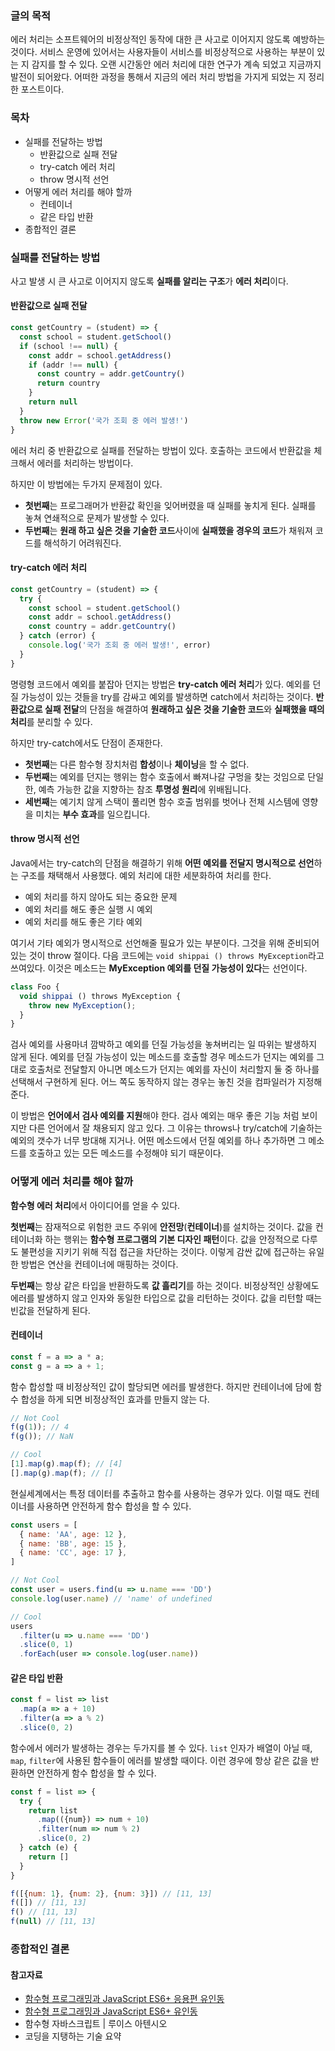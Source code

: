 ### 글의 목적
에러 처리는 소프트웨어의 비정상적인 동작에 대한 큰 사고로 이어지지 않도록 예방하는 것이다.
서비스 운영에 있어서는 사용자들이 서비스를 비정상적으로 사용하는 부분이 있는 지 감지를 할 수 있다. 오랜 시간동안 에러 처리에 대한 연구가 계속 되었고 지금까지 발전이 되어왔다.
어떠한 과정을 통해서 지금의 에러 처리 방법을 가지게 되었는 지 정리한 포스트이다.

### 목차
- 실패를 전달하는 방법
  - 반환값으로 실패 전달
  - try-catch 에러 처리
  - throw 명시적 선언
- 어떻게 에러 처리를 해야 할까
  - 컨테이너
  - 같은 타입 반환
- 종합적인 결론

### 실패를 전달하는 방법
사고 발생 시 큰 사고로 이어지지 않도록 **실패를 알리는 구조**가 **에러 처리**이다.

#### 반환값으로 실패 전달
```js
const getCountry = (student) => {
  const school = student.getSchool()
  if (school !== null) {
    const addr = school.getAddress()
    if (addr !== null) {
      const country = addr.getCountry()
      return country
    }
    return null 
  }
  throw new Error('국가 조회 중 에러 발생!')
}
```
에러 처리 중 반환값으로 실패를 전달하는 방법이 있다.
호출하는 코드에서 반환값을 체크해서 에러를 처리하는 방법이다.

하지만 이 방법에는 두가지 문제점이 있다.
- **첫번째**는 프로그래머가 반환값 확인을 잊어버렸을 때 실패를 놓치게 된다.
실패를 놓쳐 연쇄적으로 문제가 발생할 수 있다.
- **두번째**는 **원래 하고 싶은 것을 기술한 코드**사이에 **실패했을 경우의 코드**가 채워져 코드를 해석하기 어려워진다.

#### try-catch 에러 처리
```js
const getCountry = (student) => {
  try {
    const school = student.getSchool()
    const addr = school.getAddress()
    const country = addr.getCountry()
  } catch (error) {
    console.log('국가 조회 중 에러 발생!', error)
  }
}
```
명령형 코드에서 예외를 붙잡아 던지는 방법은 **try-catch 에러 처리**가 있다.
예외를 던질 가능성이 있는 것들을 try를 감싸고 예외를 발생하면 catch에서 처리하는 것이다.
**반환값으로 실패 전달**의 단점을 해결하여 **원래하고 싶은 것을 기술한 코드**와 **실패했을 때의 처리**를 분리할 수 있다.

하지만 try-catch에서도 단점이 존재한다.

- **첫번째**는 다른 함수형 장치처럼 **합성**이나 **체이닝**을 할 수 없다.
- **두번째**는 예외를 던지는 행위는 함수 호출에서 빠져나갈 구멍을 찾는 것임으로 단일한, 예측 가능한 값을 지향하는 참조 **투명성 원리**에 위배됩니다.
- **세번째**는 예기치 않게 스택이 풀리면 함수 호출 범위를 벗어나 전체 시스템에 영향을 미치는 **부수 효과**를 일으킵니다.

#### throw 명시적 선언
Java에서는 try-catch의 단점을 해결하기 위해 **어떤 예외를 전달지 명시적으로 선언**하는
구조를 채택해서 사용했다. 예외 처리에 대한 세분화하여 처리를 한다.
- 예외 처리를 하지 않아도 되는 중요한 문제
- 예외 처리를 해도 좋은 실행 시 예외
- 예외 처리를 해도 좋은 기타 예외

여기서 기타 예외가 명시적으로 선언해줄 필요가 있는 부분이다. 그것을 위해 준비되어 있는 것이 throw 절이다. 다음 코드에는 `void shippai () throws MyException`라고 쓰여있다. 이것은 메소드는 **MyException 예외를 던질 가능성이 있다**는 선언이다.

```js
class Foo {
  void shippai () throws MyException {
    throw new MyException();
  }
}
```

검사 예외를 사용마녀 깜박하고 예외를 던질 가능성을 놓쳐버리는 일 따위는 발생하지 않게 된다. 예외를 던질 가능성이 있는 메소드를 호출할 경우 메소드가 던지는 예외를 그대로 호출처로 전달할지 아니면 메소드가 던지는 예외를 자신이 처리할지 둘 중 하나를 선택해서 구현하게 된다. 어느 쪽도 동작하지 않는 경우는 놓친 것을 컴파일러가 지정해준다.

이 방법은 **언어에서 검사 예외를 지원**해야 한다. 검사 예외는 매우 좋은 기능 처럼 보이지만 다른 언어에서 잘 채용되지 않고 있다. 그 이유는 throws나 try/catch에 기술하는 예외의 갯수가 너무 방대해 지거나. 어떤 메소드에서 던질 예외를 하나 추가하면 그 메소드를 호출하고 있는 모든 메소드를 수정해야 되기 때문이다.

### 어떻게 에러 처리를 해야 할까
**함수형 에러 처리**에서 아이디어를 얻을 수 있다.

**첫번째**는 잠재적으로 위험한 코드 주위에 **안전망**(**컨테이너**)를 설치하는 것이다.
값을 컨테이너화 하는 행위는 **함수형 프로그램의 기본 디자인 패턴**이다. 값을 안정적으로 다루도 불편성을 지키기 위해 직접 접근을 차단하는 것이다. 이렇게 감싼 값에 접근하는 유일한 방법은 연산을 컨테이너에 매핑하는 것이다.

**두번째**는 항상 같은 타입을 반환하도록 **값 흘리기**를 하는 것이다.
비정상적인 상황에도 에러를 발생하지 않고 인자와 동일한 타입으로 값을 리턴하는 것이다.
값을 리턴할 때는 빈값을 전달하게 된다.

#### 컨테이너
```js
const f = a => a * a;
const g = a => a + 1;
```
함수 합성할 때 비정상적인 값이 할당되면 에러를 발생한다. 하지만 컨테이너에 담에 함수 합성을 하게 되면 비정상적인 효과를 만들지 않는 다.
```js
// Not Cool
f(g(1)); // 4
f(g()); // NaN

// Cool
[1].map(g).map(f); // [4]
[].map(g).map(f); // []
```

현실세계에서는 특정 데이터를 추출하고 함수를 사용하는 경우가 있다. 이럴 때도 컨테이너를 사용하면 안전하게 함수 합성을 할 수 있다.

```js
const users = [
  { name: 'AA', age: 12 },
  { name: 'BB', age: 15 },
  { name: 'CC', age: 17 },
]

// Not Cool
const user = users.find(u => u.name === 'DD')
console.log(user.name) // 'name' of undefined

// Cool
users
  .filter(u => u.name === 'DD')
  .slice(0, 1)
  .forEach(user => console.log(user.name))
```

#### 같은 타입 반환
```js
const f = list => list
  .map(a => a + 10)
  .filter(a => a % 2)
  .slice(0, 2)
```
함수에서 에러가 발생하는 경우는 두가지를 볼 수 있다. `list` 인자가 배열이 아닐 때, `map`, `filter`에 사용된 함수들이 에러를 발생할 때이다. 이런 경우에 항상 같은 값을 반환하면 안전하게 함수 합성을 할 수 있다.

```js
const f = list => {
  try {
    return list
      .map(({num}) => num + 10)
      .filter(num => num % 2)
      .slice(0, 2)
  } catch (e) {
    return []
  }
}
```
```js
f([{num: 1}, {num: 2}, {num: 3}]) // [11, 13]
f([]) // [11, 13]
f() // [11, 13]
f(null) // [11, 13]
```

### 종합적인 결론

#### 참고자료
- [함수형 프로그래밍과 JavaScript ES6+ 응용편 유인동](https://www.inflearn.com/course/%ED%95%A8%EC%88%98%ED%98%95_ES6_%EC%9D%91%EC%9A%A9%ED%8E%B8#)
- [함수형 프로그래밍과 JavaScript ES6+ 유인동](https://www.inflearn.com/course/functional-es6)
- 함수형 자바스크립트 | 루이스 아텐시오
- 코딩을 지탱하는 기술 요약